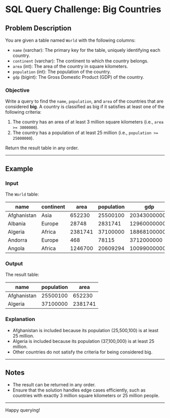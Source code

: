 # SQL Query Challenge: Big Countries

## Problem Description

You are given a table named `World` with the following columns:

- `name` (varchar): The primary key for the table, uniquely identifying each country.
- `continent` (varchar): The continent to which the country belongs.
- `area` (int): The area of the country in square kilometers.
- `population` (int): The population of the country.
- `gdp` (bigint): The Gross Domestic Product (GDP) of the country.

### Objective

Write a query to find the `name`, `population`, and `area` of the countries that are considered **big**. A country is classified as big if it satisfies at least one of the following criteria:
1. The country has an area of at least 3 million square kilometers (i.e., `area >= 3000000`).
2. The country has a population of at least 25 million (i.e., `population >= 25000000`).

Return the result table in any order.

---

## Example

### Input

The `World` table:

| name         | continent | area     | population | gdp           |
|--------------|-----------|----------|------------|---------------|
| Afghanistan  | Asia      | 652230   | 25500100   | 20343000000   |
| Albania      | Europe    | 28748    | 2831741    | 12960000000   |
| Algeria      | Africa    | 2381741  | 37100000   | 188681000000  |
| Andorra      | Europe    | 468      | 78115      | 3712000000    |
| Angola       | Africa    | 1246700  | 20609294   | 100990000000  |

### Output

The result table:

| name         | population | area     |
|--------------|------------|----------|
| Afghanistan  | 25500100   | 652230   |
| Algeria      | 37100000   | 2381741  |

### Explanation

- Afghanistan is included because its population (25,500,100) is at least 25 million.
- Algeria is included because its population (37,100,000) is at least 25 million.
- Other countries do not satisfy the criteria for being considered big.

---

## Notes

- The result can be returned in any order.
- Ensure that the solution handles edge cases efficiently, such as countries with exactly 3 million square kilometers or 25 million people.

---

Happy querying!
